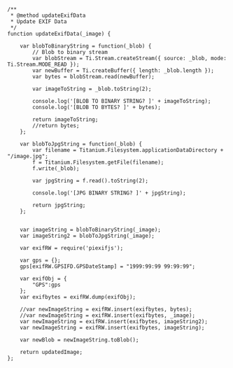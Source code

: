 	/**
	 * @method updateExifData
	 * Update EXIF Data
	 */
	function updateExifData(_image) {
	
		var blobToBinaryString = function(_blob) {
			// Blob to binary stream
			var blobStream = Ti.Stream.createStream({ source: _blob, mode: Ti.Stream.MODE_READ });
			var newBuffer = Ti.createBuffer({ length: _blob.length });
			var bytes = blobStream.read(newBuffer);
	
			var imageToString = _blob.toString(2);
	
			console.log('[BLOB TO BINARY STRING? ]' + imageToString);
			console.log('[BLOB TO BYTES? ]' + bytes);
	
			return imageToString;
			//return bytes;
		};
	
		var blobToJpgString = function(_blob) {
			var filename = Titanium.Filesystem.applicationDataDirectory + "/image.jpg";
			f = Titanium.Filesystem.getFile(filename);
			f.write(_blob);
	
			var jpgString = f.read().toString(2);
	
			console.log('[JPG BINARY STRING? ]' + jpgString);
	
			return jpgString;
		};
	
	
		var imageString = blobToBinaryString(_image);
		var imageString2 = blobToJpgString(_image);
	
		var exifRW = require('piexifjs');
	
		var gps = {};
		gps[exifRW.GPSIFD.GPSDateStamp] = "1999:99:99 99:99:99";
	
		var exifObj = {
			"GPS":gps
		};
		var exifbytes = exifRW.dump(exifObj);
	
		//var newImageString = exifRW.insert(exifbytes, bytes);
		//var newImageString = exifRW.insert(exifbytes, _image);
		var newImageString = exifRW.insert(exifbytes, imageString2);
		var newImageString = exifRW.insert(exifbytes, imageString);
	
		var newBlob = newImageString.toBlob();
	
		return updatedImage;
	};
